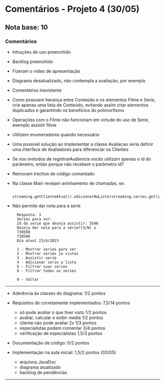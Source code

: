 # Comentários - Projeto 4 (30/05)

## Nota base: 10

### Comentários

- Intruções de uso preenchido
- Backlog preenchido
- Fizeram o video de apresentação
- Diagrama desatualizado, não contempla a avaliação, por exemplo
- Comentários inexistente
- Como possuem herança entre Conteúdo e os elementos Filme e Serie, crie apenas uma lista de Conteúdo, evitando assim criar elementos duplicados e garantindo os benefícios do polimorfismo
- Operações com o Filme não funcionam em virtude do uso de Serie, exemplo assistir filme
- Utilizem enumeradores quando necessário
- Uma possível solução ao implementar a classe Avaliacao seria definir uma interface de Avaliadores para diferenciar os Clientes
- Se nos metodos de registrarAudiencia vocês utilizam apenas o id do parâmetro, então porque não recebem o parâmetro id?
- Removam trechos de código comentado
- Na classe Main revejam aninhamento de chamadas, ex:

        streaming.getClienteAtual().adicionarNaLista(streaming.series.get(input.nextInt()));

- Não permite dar nota para a serie

        Resposta: 3
        Series para ver: 
        Id da serie que deseja assistir: 3540
        Deseja dar nota para a série?(S/N) s
        738598
        738508
        Dia atual 23/6/2023

        1 - Mostrar series para ver 
        2 - Mostrar series ja vistas 
        3 - Assistir serie
        4 - Adicionar serie a lista
        5 - Filtrar suas series
        6 - Filtrar todas as series 

        0 - Voltar


----
	
- Aderência às classes do diagrama: 1/2 pontos
- Requisitos de corretamente implementados: 7,5/14 pontos
    - só pode avaliar o que tiver visto		1/2 pontos
    - avaliar, calcular e exibir media 		1/2 pontos
    - cliente não pode avaliar 2x			1/3 pontos
    - especialistas podem comentar			3/4 pontos
    - verificação de especialistas			1,5/3 pontos
	
- Documentação de código: 0/2 pontos

- Implementação na aula inicial: 1,5/2 pontos (02/05)
    - arquivos JavaDoc  
    - diagrama atualizado 
    - backlog de pendências

----